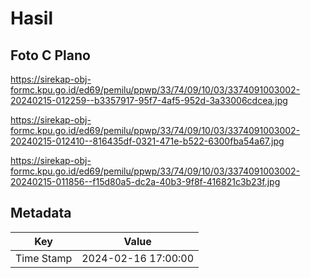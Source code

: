 # Hasil

## Foto C Plano

https://sirekap-obj-formc.kpu.go.id/ed69/pemilu/ppwp/33/74/09/10/03/3374091003002-20240215-012259--b3357917-95f7-4af5-952d-3a33006cdcea.jpg

https://sirekap-obj-formc.kpu.go.id/ed69/pemilu/ppwp/33/74/09/10/03/3374091003002-20240215-012410--816435df-0321-471e-b522-6300fba54a67.jpg

https://sirekap-obj-formc.kpu.go.id/ed69/pemilu/ppwp/33/74/09/10/03/3374091003002-20240215-011856--f15d80a5-dc2a-40b3-9f8f-416821c3b23f.jpg


## Metadata

| Key        | Value               |
| ---------- | ------------------- |
| Time Stamp | 2024-02-16 17:00:00 |



